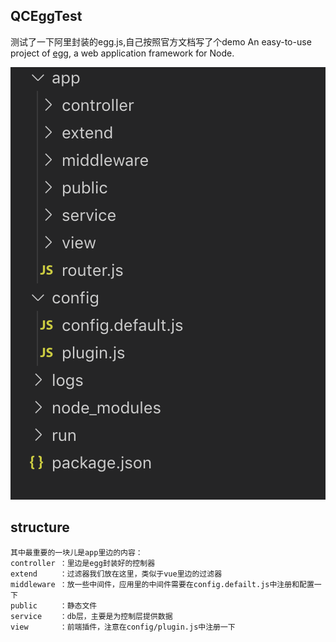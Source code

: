 ## QCEggTest
测试了一下阿里封装的egg.js,自己按照官方文档写了个demo
An easy-to-use project of [egg](https://eggjs.org/zh-cn/intro/quickstart.html), a web application framework for Node.

![Logo](logo.png)

## structure
```
其中最重要的一块儿是app里边的内容：
controller ：里边是egg封装好的控制器
extend     ：过滤器我们放在这里，类似于vue里边的过滤器
middleware ：放一些中间件，应用里的中间件需要在config.defailt.js中注册和配置一下
public     ：静态文件
service    ：db层，主要是为控制层提供数据
view       ：前端插件，注意在config/plugin.js中注册一下
```


